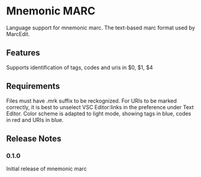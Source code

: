 # Mnemonic MARC

Language support for mnemonic marc. The text-based marc format used by MarcEdit. 

## Features

Supports identification of tags, codes and uris in $0, $1, $4

## Requirements

Files must have .mrk suffix to be reckognized.
For URIs to be marked correctly, it is best to unselect VSC Editor:links in the preference under Text Editor.
Color scheme is adapted to light mode, showing tags in blue, codes in red and URIs in blue.

## Release Notes


### 0.1.0

Initial release of mnemonic marc

